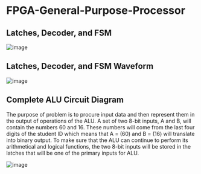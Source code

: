 # FPGA-General-Purpose-Processor

## **Latches, Decoder, and FSM**

![image](https://user-images.githubusercontent.com/68084112/137590049-d13889b2-820d-4d3b-8d0e-cb62c81cd77b.png)


## **Latches, Decoder, and FSM Waveform**

![image](https://user-images.githubusercontent.com/68084112/137590117-eaec867a-9a59-461b-af5b-849f3274069c.png)

## **Complete ALU Circuit Diagram**

The purpose of problem is to procure input data and then represent them in the output of operations of
the ALU. A set of two 8-bit inputs, A and B, will contain the numbers 60 and 16. These numbers will
come from the last four digits of the student ID which means that A = (60) and B = (16) will translate
into binary output. To make sure that the ALU can continue to perform its arithmetical and logical
functions, the two 8-bit inputs will be stored in the latches that will be one of the primary inputs for 
ALU.

![image](https://user-images.githubusercontent.com/68084112/137590264-168e0985-0d6d-4f3b-9597-91cfc68f1be1.png)

